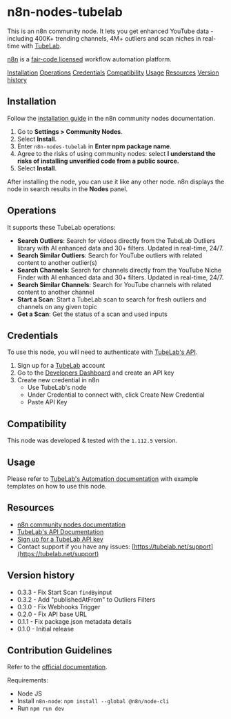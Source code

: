 # n8n-nodes-tubelab

This is an n8n community node. It lets you get enhanced YouTube data - including 400K+ trending channels, 4M+ outliers and scan niches in real-time with [TubeLab](https://tubelab.ai).

[n8n](https://n8n.io/) is a [fair-code licensed](https://docs.n8n.io/reference/license/) workflow automation platform.

[Installation](#installation)
[Operations](#operations)
[Credentials](#credentials)
[Compatibility](#compatibility)
[Usage](#usage)
[Resources](#resources)
[Version history](#version-history)

## Installation

Follow the [installation guide](https://docs.n8n.io/integrations/community-nodes/installation/) in the n8n community nodes documentation.

1. Go to **Settings > Community Nodes**.
2. Select **Install**.
3. Enter `n8n-nodes-tubelab` in **Enter npm package name**.
4. Agree to the risks of using community nodes: select **I understand the risks of installing unverified code from a public source.**
5. Select **Install**.

After installing the node, you can use it like any other node. n8n displays the node in search results in the **Nodes** panel.

## Operations

It supports these TubeLab operations:

- **Search Outliers**: Search for videos directly from the TubeLab Outliers library with AI enhanced data and 30+ filters. Updated in real-time, 24/7.
- **Search Similar Outliers**: Search for YouTube outliers with related content to another outlier(s)
- **Search Channels**: Search for channels directly from the YouTube Niche Finder with AI enhanced data and 30+ filters. Updated in real-time, 24/7.
- **Search Similar Channels**: Search for YouTube channels with related content to another channel
- **Start a Scan**: Start a TubeLab scan to search for fresh outliers and channels on any given topic
- **Get a Scan**: Get the status of a scan and used inputs

## Credentials

To use this node, you will need to authenticate with [TubeLab's API](https://tubelab.net/docs/api).

1. Sign up for a [TubeLab](https://tubelab.net/) account
2. Go to the [Developers Dashboard](https://tubelab.net/developers) and create an API key
3. Create new credential in n8n
   - Use TubeLab's node
   - Under Credential to connect with, click Create New Credential
   - Paste API Key

## Compatibility

This node was developed & tested with the `1.112.5` version.

## Usage

Please refer to [TubeLab's Automation documentation](https://tubelab.net/docs/api/automation) with example templates on how to use this node.

## Resources

- [n8n community nodes documentation](https://docs.n8n.io/integrations/#community-nodes)
- [TubeLab's API Documentation](https://tubelab.net/docs/api)
- [Sign up for a TubeLab API key](https://tubelab.net)
- Contact support if you have any issues: [https://tubelab.net/support](https://tubelab.net/support)

## Version history

- 0.3.3 - Fix Start Scan `findBy`input
- 0.3.2 - Add "publishedAtFrom" to Outliers Filters
- 0.3.0 - Fix Webhooks Trigger
- 0.2.0 - Fix API base URL
- 0.1.1 - Fix package.json metadata details
- 0.1.0 - Initial release

## Contribution Guidelines

Refer to the [official documentation](https://docs.n8n.io/integrations/creating-nodes/build/n8n-node/#new).

Requirements:

- Node JS
- Install `n8n-node`: `npm install --global @n8n/node-cli`
- Run `npm run dev`
